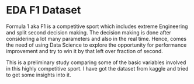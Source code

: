 # EDA F1 Dataset


Formula 1 aka F1 is a competitive sport which includes extreme Engineering and split second decision making. The decision making is done after considering a lot many parameters and also in the real time. Hence, comes the need of using Data Science to explore  the opportunity for performance improvement and try to win it by that left over fraction of second.

This is a preliminary study comparing some of the basic variables involved in this highly competitive sport. I have got the dataset from kaggle and tried to get some insights into it.
